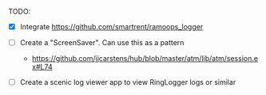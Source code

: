 TODO:
- [x] Integrate https://github.com/smartrent/ramoops_logger
- [ ] Create a "ScreenSaver". Can use this as a pattern
  - https://github.com/jjcarstens/hub/blob/master/atm/lib/atm/session.ex#L74
- [ ] Create a scenic log viewer app to view RingLogger logs or similar

